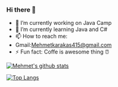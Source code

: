 ### Hi there 👋



- 🔭 I’m currently working on Java Camp
- 🌱 I’m currently learning Java and C#
- 📫 How to reach me: 
- Gmail:Mehmetkarakas415@gmail.com
- ⚡ Fun fact: Coffe is awesome thing ⏰

[![Mehmet's github stats](https://github-readme-stats.vercel.app/api?username=Mehmetkrks09&count_private=true&show_icons=true&theme=radical&hide_rank=false)](https://github.com/anuraghazra/github-readme-stats)

[![Top Langs](https://github-readme-stats.vercel.app/api/top-langs/?username=Mehmetkrks09)](https://github.com/anuraghazra/github-readme-stats)
